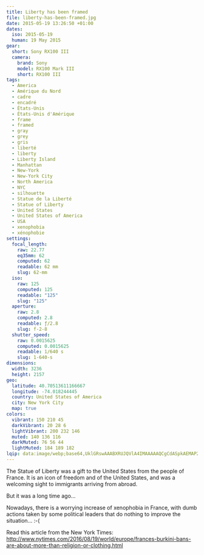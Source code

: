 ```yaml
---
title: Liberty has been framed
file: liberty-has-been-framed.jpg
date: 2015-05-19 13:26:50 +01:00
dates:
  iso: 2015-05-19
  human: 19 May 2015
gear:
  short: Sony RX100 III
  camera:
    brand: Sony
    model: RX100 Mark III
    short: RX100 III
tags:
  - America
  - Amérique du Nord
  - cadre
  - encadré
  - États-Unis
  - États-Unis d'Amérique
  - frame
  - framed
  - gray
  - grey
  - gris
  - liberté
  - liberty
  - Liberty Island
  - Manhattan
  - New-York
  - New-York City
  - North America
  - NYC
  - silhouette
  - Statue de la Liberté
  - Statue of Liberty
  - United States
  - United States of America
  - USA
  - xenophobia
  - xénophobie
settings:
  focal_length:
    raw: 22.77
    eq35mm: 62
    computed: 62
    readable: 62 mm
    slug: 62-mm
  iso:
    raw: 125
    computed: 125
    readable: "125"
    slug: "125"
  aperture:
    raw: 2.8
    computed: 2.8
    readable: ƒ/2.8
    slug: f-2-8
  shutter_speed:
    raw: 0.0015625
    computed: 0.0015625
    readable: 1/640 s
    slug: 1-640-s
dimensions:
  width: 3236
  height: 2157
geo:
  latitude: 40.70513611166667
  longitude: -74.018244445
  country: United States of America
  city: New York City
  map: true
colors:
  vibrant: 150 210 45
  darkVibrant: 20 28 6
  lightVibrant: 200 232 146
  muted: 140 136 116
  darkMuted: 76 56 44
  lightMuted: 184 189 182
lqip: data:image/webp;base64,UklGRswAAABXRUJQVlA4IMAAAAAQCgCdASpkAEMAP22gv1i0rCclMH1bwpAtiWcA1FAc7XPkmJRb1H2Fddxq1EtAmlOwdkBachze3yIPlR6Iju3vk7Xz7G4KG5QMSsWA0GSvtTMmM2EWRtM8QAD+4rJv0JARx87ZrBN4yqwWOwqK4AzSuaM50XPs3JihELzcQzKy8fISYnVm1/3hHG4JbO5d7bVXXSnQhsAFuBGboqKZiXrGhsjXRDODQ+1kTThalhsWkv+YRvx+gRW2TpAAM/E/gAA=
---
```


The Statue of Liberty was a gift to the United States from the people of France. It is an icon of freedom and of the United States, and was a welcoming sight to immigrants arriving from abroad.

But it was a long time ago…

Nowadays, there is a worrying increase of xenophobia in France, with dumb actions taken by some political leaders that do nothing to improve the situation… :-(

Read this article from the New York Times: http://www.nytimes.com/2016/08/19/world/europe/frances-burkini-bans-are-about-more-than-religion-or-clothing.html
